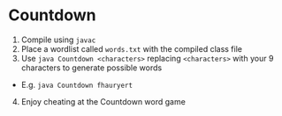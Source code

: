 Countdown
=========
1. Compile using `javac`
2. Place a wordlist called `words.txt` with the compiled class file
3. Use `java Countdown <characters>` replacing `<characters>` with your 9 characters to generate possible words
  - E.g. `java Countdown fhauryert`
4. Enjoy cheating at the Countdown word game
